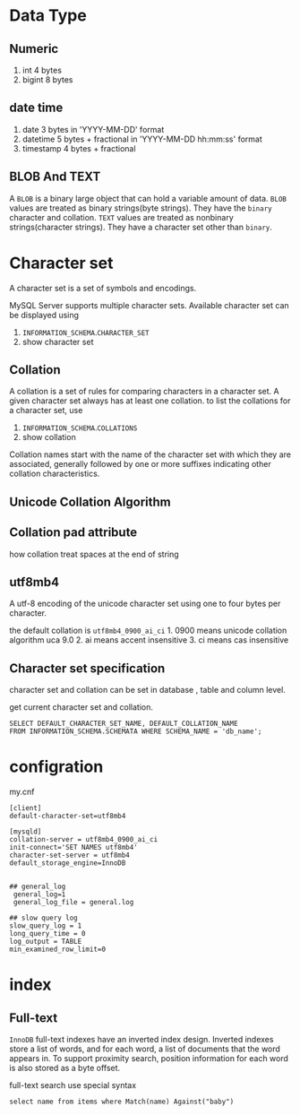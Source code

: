# Data Type

## Numeric

1. int      4 bytes     
2. bigint   8 bytes

## date time
1. date             3 bytes     in 'YYYY-MM-DD' format
2. datetime         5 bytes + fractional     in 'YYYY-MM-DD hh:mm:ss' format
3. timestamp        4 bytes + fractional

## BLOB And TEXT
A `BLOB` is a binary large object that can hold a variable amount of data.
`BLOB` values are treated as binary strings(byte strings). They have the `binary` character and collation.
`TEXT` values are treated as nonbinary strings(character strings). They have a character set other than `binary`.



# Character set
A character set is a set of symbols and encodings.


MySQL Server supports multiple character sets. Available character set can be displayed using 
1. `INFORMATION_SCHEMA`.`CHARACTER_SET`
2. show character set


## Collation
A collation is a set of rules for comparing characters in a character set.
A given character set always has at least one collation. to list the collations for a character set, use 
1. `INFORMATION_SCHEMA`.`COLLATIONS`
2. show collation

Collation names start with the name of the character set with which they are associated, generally followed by one or more suffixes indicating other collation characteristics.

## Unicode Collation Algorithm

## Collation pad attribute
how collation treat spaces at the end of string

## utf8mb4 
A utf-8 encoding of the unicode character set using one to four bytes per character.

the default collation is `utf8mb4_0900_ai_ci`
    1. 0900 means unicode collation algorithm uca 9.0
    2. ai means accent insensitive
    3. ci means cas insensitive

## Character set specification
character set and collation can be set in database , table and column level.

get current character set and collation.
```
SELECT DEFAULT_CHARACTER_SET_NAME, DEFAULT_COLLATION_NAME
FROM INFORMATION_SCHEMA.SCHEMATA WHERE SCHEMA_NAME = 'db_name';
```


# configration

my.cnf
```
[client]
default-character-set=utf8mb4

[mysqld]
collation-server = utf8mb4_0900_ai_ci
init-connect='SET NAMES utf8mb4'
character-set-server = utf8mb4
default_storage_engine=InnoDB


## general_log
 general_log=1
 general_log_file = general.log

## slow query log
slow_query_log = 1
long_query_time = 0
log_output = TABLE
min_examined_row_limit=0    
```

# index

## Full-text

`InnoDB` full-text indexes have an inverted index design. Inverted indexes store a list of words, and for each word, a list of documents that the word appears in. To support proximity search, position information for each word is also stored as a byte offset.

full-text search use special syntax 
```
select name from items where Match(name) Against("baby")
```



# 




